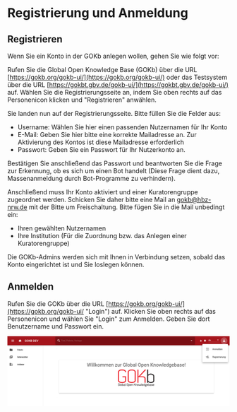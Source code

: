 # Registrierung und Anmeldung

## Registrieren

Wenn Sie ein Konto in der GOKb anlegen wollen, gehen Sie wie folgt vor:

Rufen Sie die Global Open Knowledge Base (GOKb) über die URL [https://gokb.org/gokb-ui/](https://gokb.org/gokb-ui/) oder das Testsystem über die URL [https://gokbt.gbv.de/gokb-ui/](https://gokbt.gbv.de/gokb-ui/) auf. Wählen Sie die Registrierungsseite an, indem Sie oben rechts auf das Personenicon klicken und "Registrieren" anwählen.

Sie landen nun auf der Registrierungsseite. Bitte füllen Sie die Felder aus:

+   Username: Wählen Sie hier einen passenden Nutzernamen für Ihr Konto
+   E-Mail: Geben Sie hier bitte eine korrekte Mailadresse an. Zur Aktivierung des Kontos ist diese Mailadresse erforderlich
+   Passwort: Geben Sie ein Passwort für Ihr Nutzerkonto an.

Bestätigen Sie anschließend das Passwort und beantworten Sie die Frage zur Erkennung, ob es sich um einen Bot handelt (Diese Frage dient dazu, Massenanmeldung durch Bot-Programme zu verhindern).

Anschließend muss Ihr Konto aktiviert und einer Kuratorengruppe zugeordnet werden. Schicken Sie daher bitte eine Mail an gokb@hbz-nrw.de mit der Bitte um Freischaltung. Bitte fügen Sie in die Mail unbedingt ein:

+   Ihren gewählten Nutzernamen
+   Ihre Institution (Für die Zuordnung bzw. das Anlegen einer Kuratorengruppe)

Die GOKb-Admins werden sich mit Ihnen in Verbindung setzen, sobald das Konto eingerichtet ist und Sie loslegen können.

## Anmelden

Rufen Sie die GOKb über die URL [https://gokb.org/gokb-ui/](https://gokb.org/gokb-ui/ "Login") auf. 
Klicken Sie oben rechts auf das Personenicon und wählen Sie "Login" zum Anmelden. 
Geben Sie dort Benutzername und Passwort ein.

![GOKB login page](../assets/login.de.png "GOKB login page")


 
